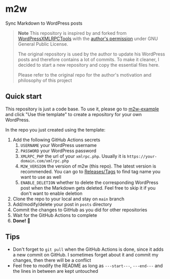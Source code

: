 # m2w
Sync Markdown to WordPress posts

> **Note**
> This repository is inspired by and forked from [WordPressXMLRPCTools](https://github.com/zhaoolee/WordPressXMLRPCTools) with the [author's permission](https://github.com/zhaoolee/WordPressXMLRPCTools/issues/11#issuecomment-1159910760) under GNU General Public License.
> 
> The original repository is used by the author to update his WordPress posts and therefore contains a lot of commits. To make it cleaner, I decided to start a new repository and copy the essential files here.
> 
> Please refer to the original repo for the author's motivation and philosophy of this project

## Quick start
This repository is just a code base. To use it, please go to [m2w-example](https://github.com/cye18/m2w-example) and click "Use thie template" to create a repository for your own WordPress.

In the repo you just created using the template:
1. Add the following GitHub Actions secrets
   1. `USERNAME` your WordPress username
   2. `PASSWORD` your WordPress password
   3. `XMLRPC_PHP` the url of your `xmlrpc.php`. Usually it is `https://your-domain.com/xmlrpc.php`
   4. `M2W_VERSION` the version of m2w (this repo). The latest version is recommended. You can go to [Releases/Tags](https://github.com/cye18/m2w/tags) to find tag name you want to use as well
   5. `ENABLE_DELETION` whether to delete the corresponding WordPress post when the Markdown gets deleted. Feel free to skip it if you don't want to enable deletion
2. Clone the repo to your local and stay on `main` branch
3. Add/modify/delete your post in `posts` directory
4. Commit the changes to GitHub as you did for other repositories
5. Wait for the GitHub Actions to complete
6. **Done!** :tada:

## Tips
- Don't forget to `git pull` when the GitHub Actions is done, since it adds a new commit on GitHub. I sometimes forget about it and commit my changes, then there will be a conflict
- Feel free to modify the README as long as `---start---`, `---end---` and the lines in between are kept untouched